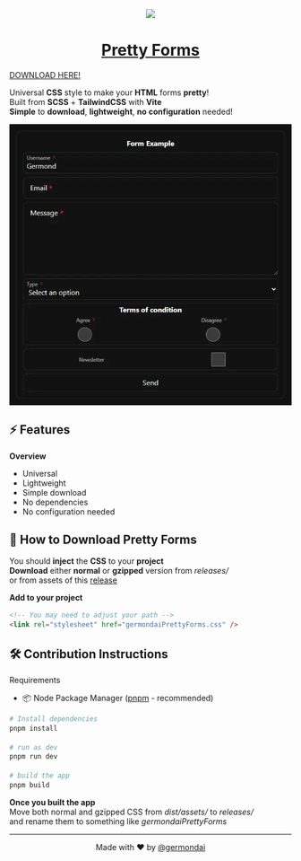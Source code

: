 <h1 align="center">
    <a href="https://github.com/germondai/forms-pretty/releases/latest" target="_blank">
        <img align="center" src="https://skillicons.dev/icons?i=html,css,scss,tailwind,vite" /><br/><br/>
        <span>Pretty Forms</span>
    </a>
</h1>

<a href="https://github.com/germondai/forms-pretty/releases/latest" target="_blank">DOWNLOAD HERE!</a>

Universal **CSS** style to make your **HTML** forms **pretty**!\
Built from **SCSS** + **TailwindCSS** with **Vite**\
**Simple** to **download**, **lightweight**, **no configuration** needed!

<a href="https://germondai.com" target="_blank">
    <img align="center" src="/public/prettyFormsExample.webp" />
</a>

## ⚡️ Features

**Overview**

- Universal
- Lightweight
- Simple download
- No dependencies
- No configuration needed

## 💾 How to Download Pretty Forms

You should **inject** the **CSS** to your **project**\
**Download** either **normal** or **gzipped** version from _releases/_\
or from assets of this 
<a href="https://github.com/germondai/forms-pretty/releases/latest" target="_blank">release</a>

**Add to your project**

```html
<!-- You may need to adjust your path -->
<link rel="stylesheet" href="germondaiPrettyForms.css" />
```

## 🛠️ Contribution Instructions

Requirements

- 📦 Node Package Manager (<a href="https://pnpm.io/" target="_blank">pnpm</a> - recommended)

```bash
# Install dependencies
pnpm install

# run as dev
pnpm run dev

# build the app
pnpm build
```

**Once you built the app**\
Move both normal and gzipped CSS from _dist/assets/_ to _releases/_\
and rename them to something like _germondaiPrettyForms_

---

<p align="center">
    <span>Made with ❤️ by</span>
    <a href="https://github.com/germondai" target="_blank">@germondai</a>
</p>
